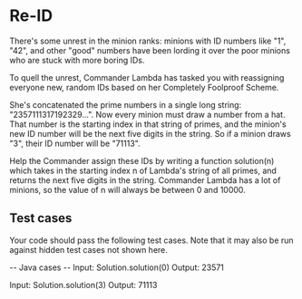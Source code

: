 # Re-ID

There's some unrest in the minion ranks: minions with ID numbers like "1", "42", 
and other "good" numbers have been lording it over the poor minions who are stuck with more boring IDs. 

To quell the unrest, Commander Lambda has tasked you with reassigning everyone new, random IDs based on her Completely Foolproof Scheme. 

She's concatenated the prime numbers in a single long string: "2357111317192329...". 
Now every minion must draw a number from a hat. 
That number is the starting index in that string of primes, and the minion's new ID number will be the next five digits in the string. 
So if a minion draws "3", their ID number will be "71113". 

Help the Commander assign these IDs by writing a function solution(n) which takes in the starting index n of Lambda's string of all primes, 
and returns the next five digits in the string. Commander Lambda has a lot of minions, so the value of n will always be between 0 and 10000.

## Test cases

Your code should pass the following test cases.
Note that it may also be run against hidden test cases not shown here.

-- Java cases --
Input:
Solution.solution(0)
Output:
    23571

Input:
Solution.solution(3)
Output:
    71113